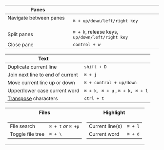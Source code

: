 

|Panes||
|--|--|
|Navigate between panes    |`⌘ + up/down/left/right key`|
|Split panes    |`⌘ + k`, release keys, `up/down/left/right key`|
|Close pane    |`control + w`|


|Text||
|--|--|
|Duplicate current line|`shift + D`|
|Join next line to end of current|`⌘ + j`|
|Move current line up or down|`⌘ + control + up/down`|
|Upper/lower case current word|`⌘ + k, ⌘ + u` , `⌘ + k, ⌘ + l`|
|[Transpose](https://discuss.atom.io/t/why-do-we-need-feature-like-transpose-character/18090) characters | `ctrl + t`|

<table>
<tr><th>Files</th><th>Highlight</th></tr>
<tr><td>

|||
|--|--|
|File search| `⌘ + t` *or* `⌘ +p` |
|Toggle file tree |`⌘ + \` |

</td><td>

|||
|--|--|
|Current line(s)|`⌘ + l`|
|Current word|`⌘ + d`|

</td></tr> </table>
